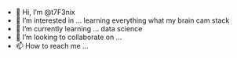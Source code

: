 - 👋 Hi, I’m @t7F3nix
- 👀 I’m interested in ... learning everything what my brain cam stack 
- 🌱 I’m currently learning ... data science
- 💞️ I’m looking to collaborate on ... 
- 📫 How to reach me ...

<!---
t7F3nix/t7F3nix is a ✨ special ✨ repository because its `README.md` (this file) appears on your GitHub profile.
You can click the Preview link to take a look at your changes.
--->
